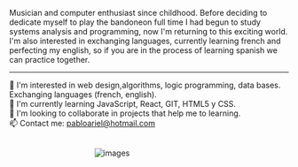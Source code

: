 Musician and computer enthusiast since childhood. Before deciding to dedicate myself to play the bandoneon full time I had begun to study systems analysis and programming, now I'm returning to this exciting world.<br>
I'm also interested in exchanging languages, currently learning french and perfecting my english, so if you are in the process of learning spanish we can practice together.
<hr>



👀 I'm interested in web design,algorithms, logic programming, data bases. Exchanging languages (french, english).<br>
🌱 I'm currently learning JavaScript, React, GIT, HTML5 y CSS.<br>
💞️ I'm looking to collaborate in projects that help me to learning.<br>
📫 Contact me: pabloariel@hotmail.com<br>

 &nbsp;&nbsp;&nbsp;&nbsp; &nbsp;&nbsp;&nbsp;&nbsp; &nbsp;&nbsp;&nbsp;&nbsp; &nbsp;&nbsp;&nbsp;&nbsp; &nbsp;&nbsp;&nbsp;&nbsp; &nbsp;&nbsp;&nbsp;&nbsp; &nbsp;&nbsp;&nbsp;&nbsp; &nbsp;&nbsp;&nbsp;&nbsp; &nbsp;&nbsp;&nbsp;&nbsp; &nbsp;&nbsp;&nbsp;&nbsp; &nbsp;&nbsp;&nbsp;&nbsp; &nbsp;&nbsp;&nbsp;&nbsp; &nbsp;&nbsp;&nbsp;&nbsp; &nbsp;&nbsp;&nbsp;&nbsp; &nbsp;&nbsp;&nbsp;&nbsp; &nbsp;&nbsp;&nbsp;&nbsp; &nbsp;&nbsp;&nbsp;&nbsp; &nbsp;&nbsp;&nbsp;&nbsp; &nbsp;&nbsp;&nbsp;&nbsp; &nbsp;&nbsp;&nbsp;&nbsp; &nbsp;&nbsp;&nbsp;&nbsp; &nbsp;&nbsp;&nbsp;&nbsp; &nbsp;&nbsp;&nbsp;&nbsp; &nbsp;&nbsp;&nbsp;&nbsp; &nbsp;&nbsp;&nbsp;&nbsp; &nbsp;&nbsp;&nbsp;&nbsp; &nbsp;&nbsp;&nbsp;&nbsp; &nbsp;&nbsp;&nbsp;&nbsp; &nbsp;&nbsp;&nbsp;&nbsp; &nbsp;&nbsp;&nbsp;&nbsp; &nbsp;&nbsp;&nbsp;&nbsp; &nbsp;&nbsp;&nbsp;&nbsp; &nbsp;&nbsp;&nbsp;&nbsp;![images](https://user-images.githubusercontent.com/91193280/134350420-b82e0068-bd38-4b50-8c2f-b668f4241ae0.png)

